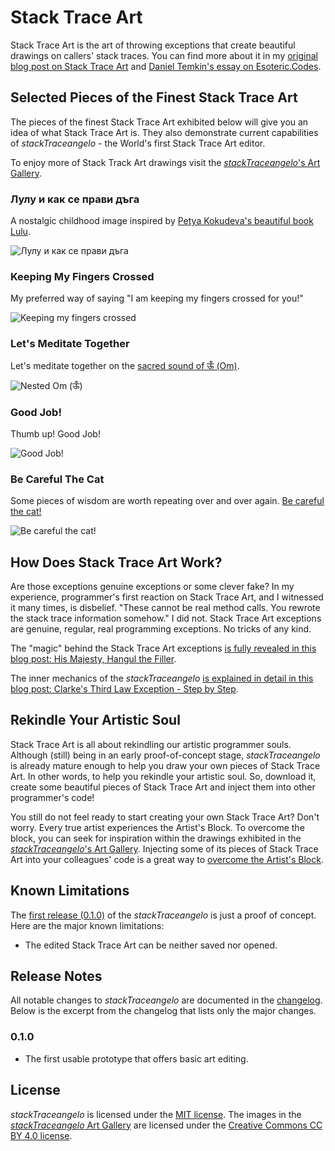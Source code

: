 # Stack Trace Art

Stack Trace Art is the art of throwing exceptions that create beautiful drawings on callers' stack traces. You can find more about it in my [original blog post on Stack Trace Art](http://www.thehumbleprogrammer.com/stack-trace-art) and [Daniel Temkin's essay on Esoteric.Codes](http://esoteric.codes/blog/stack-trace-art).

## Selected Pieces of the Finest Stack Trace Art

The pieces of the finest Stack Trace Art exhibited below will give you an idea of what Stack Trace Art is. They also demonstrate current capabilities of *stackTraceangelo* - the World's first Stack Trace Art editor.

To enjoy more of Stack Track Art drawings visit the [*stackTraceangelo*'s Art Gallery](/Source/ArtGallery/README.md).

### Лулу и как се прави дъга
A nostalgic childhood image inspired by [Petya Kokudeva's beautiful book Lulu](http://www.dailymotion.com/pkokudeva#video=xm47k7).

![Лулу и как се прави дъга](Source/ArtGallery/LuluIKakSePraviDaga.png)

### Keeping My Fingers Crossed
My preferred way of saying "I am keeping my fingers crossed for you!"

![Keeping my fingers crossed](Source/ArtGallery/CrossedFingers.png)

### Let's Meditate Together
Let's meditate together on the [sacred sound of ऊँ (Om)](https://en.wikipedia.org/wiki/Om).

![Nested Om (ऊँ)](Source/ArtGallery/NestedOm.png)

### Good Job!
Thumb up! Good Job!

![Good Job!](Source/ArtGallery/GoodJob.png)

### Be Careful The Cat
Some pieces of wisdom are worth repeating over and over again. [Be careful the cat!](http://www.youtube.com/watch?v=tPAJomPCdZs)

![Be careful the cat!](Source/ArtGallery/TheCatInTheSac.png)

## How Does Stack Trace Art Work?
Are those exceptions genuine exceptions or some clever fake? In my experience, programmer's first reaction on Stack Trace Art, and I witnessed it many times, is disbelief. "These cannot be real method calls. You rewrote the stack trace information somehow." I did not. Stack Trace Art exceptions are genuine, regular, real programming exceptions. No tricks of any kind.

The "magic" behind the Stack Trace Art exceptions [is fully revealed in this blog post: His Majesty, Hangul the Filler](http://thehumbleprogrammer.com/his-majesty-hangul-the-filler/).

The inner mechanics of the *stackTraceangelo* [is explained in detail in this blog post: Clarke's Third Law Exception - Step by Step](http://thehumbleprogrammer.com/clarkes-third-law-exception-step-by-step/).

## Rekindle Your Artistic Soul
Stack Trace Art is all about rekindling our artistic programmer souls. Although (still) being in an early proof-of-concept stage, *stackTraceangelo* is already mature enough to help you draw your own pieces of Stack Trace Art. In other words, to help you rekindle your artistic soul. So, download it, create some beautiful pieces of Stack Trace Art and inject them into other programmer's code!

You still do not feel ready to start creating your own Stack Trace Art? Don't worry. Every true artist experiences the Artist's Block. To overcome the block, you can seek for inspiration within the drawings exhibited in the [*stackTraceangelo*'s Art Gallery](/Source/ArtGallery/README.md). Injecting some of its pieces of Stack Trace Art into your colleagues' code is a great way to [overcome the Artist's Block](https://www.wikihow.com/Overcome-Artist%27s-Block).

## Known Limitations
The [first release (0.1.0)](https://github.com/ironcev/stack-trace-art/releases/tag/v0.1.0) of the *stackTraceangelo* is just a proof of concept. Here are the major known limitations:

- The edited Stack Trace Art can be neither saved nor opened.

## Release Notes
All notable changes to *stackTraceangelo* are documented in the [changelog](CHANGELOG.md). Below is the excerpt from the changelog that lists only the major changes.

### 0.1.0
- The first usable prototype that offers basic art editing.

## License
*stackTraceangelo* is licensed under the [MIT license](LICENSE). The images in the [*stackTraceangelo* Art Gallery](/Source/ArtGallery/README.md) are licensed under the [Creative Commons CC BY 4.0 license](https://creativecommons.org/licenses/by/4.0/).